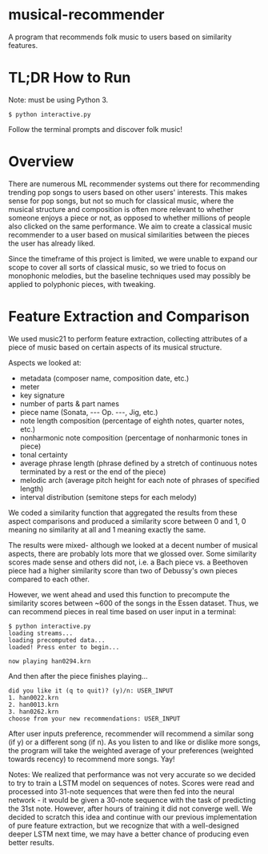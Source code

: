 # musical-recommender
A program that recommends folk music to users based on similarity features.

# TL;DR How to Run

Note: must be using Python 3.

    $ python interactive.py
    
Follow the terminal prompts and discover folk music!

# Overview
There are numerous ML recommender systems out there for recommending trending pop songs to users based on other users' interests. This makes sense for pop songs, but not so much for classical music, where the musical structure and composition is often more relevant to whether someone enjoys a piece or not, as opposed to whether millions of people also clicked on the same performance. We aim to create a classical music recommender to a user based on musical similarities between the pieces the user has already liked.


Since the timeframe of this project is limited, we were unable to expand our scope to cover all sorts of classical music, so we tried to focus on monophonic melodies, but the baseline techniques used may possibly be applied to polyphonic pieces, with tweaking.


# Feature Extraction and Comparison
We used music21 to perform feature extraction, collecting attributes of a piece of music based on certain aspects of its musical structure. 

Aspects we looked at:

- metadata (composer name, composition date, etc.)
- meter
- key signature
- number of parts & part names
- piece name (Sonata, --- Op. ---, Jig, etc.)
- note length composition (percentage of eighth notes, quarter notes, etc.)
- nonharmonic note composition (percentage of nonharmonic tones in piece)
- tonal certainty
- average phrase length (phrase defined by a stretch of continuous notes terminated by a rest or the end of the piece)
- melodic arch (average pitch height for each note of phrases of specified length)
- interval distribution (semitone steps for each melody)

We coded a similarity function that aggregated the results from these aspect comparisons and produced a similarity score between 0 and 1, 0 meaning no similarity at all and 1 meaning exactly the same.

The results were mixed- although we looked at a decent number of musical aspects, there are probably lots more that we glossed over. Some similarity scores made sense and others did not, i.e. a Bach piece vs. a Beethoven piece had a higher similarity score than two of Debussy's own pieces compared to each other.

However, we went ahead and used this function to precompute the similarity scores between ~600 of the songs in the Essen dataset. Thus, we can recommend pieces in real time based on user input in a terminal:

    $ python interactive.py
    loading streams...
    loading precomputed data...
    loaded! Press enter to begin...
    
    now playing han0294.krn

And then after the piece finishes playing...


    did you like it (q to quit)? (y)/n: USER_INPUT
    1. han0022.krn
    2. han0013.krn
    3. han0262.krn
    choose from your new recommendations: USER_INPUT

After user inputs preference, recommender will recommend a similar song (if y) or a different song (if n). As you listen to and like or dislike more songs, the program will take the weighted average of your preferences (weighted towards recency) to recommend more songs. Yay!

Notes: We realized that performance was not very accurate so we decided to try to train a LSTM model on sequences of notes. Scores were read and processed into 31-note sequences that were then fed into the neural network - it would be given a 30-note sequence with the task of predicting the 31st note. However, after hours of training it did not converge well. We decided to scratch this idea and continue with our previous implementation of pure feature extraction, but we recognize that with a well-designed deeper LSTM next time, we may have a better chance of producing even better results. 



